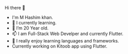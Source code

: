 Hi there 👋

- I'm M Hashim khan.
- 🌱 I currently learning.
- 💞️ I’m 20 Year old.
- 📫 I am Full-Stack Web Develper and currently Flutter.
- 💞️ I really enjoy learning languages and frameworks.
- Currently working on Kitoob app using Flutter.
